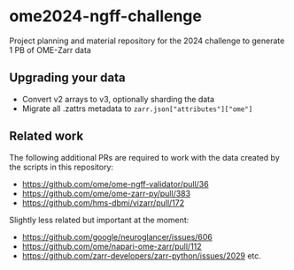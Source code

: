 # ome2024-ngff-challenge
Project planning and material repository for the 2024 challenge to generate 1 PB of OME-Zarr data

## Upgrading your data

* Convert v2 arrays to v3, optionally sharding the data
* Migrate all .zattrs metadata to `zarr.json["attributes"]["ome"]`

## Related work

The following additional PRs are required to work with the data
created by the scripts in this repository:

 * https://github.com/ome/ome-ngff-validator/pull/36
 * https://github.com/ome/ome-zarr-py/pull/383
 * https://github.com/hms-dbmi/vizarr/pull/172

 Slightly less related but important at the moment:

 * https://github.com/google/neuroglancer/issues/606
 * https://github.com/ome/napari-ome-zarr/pull/112
 * https://github.com/zarr-developers/zarr-python/issues/2029 etc.
